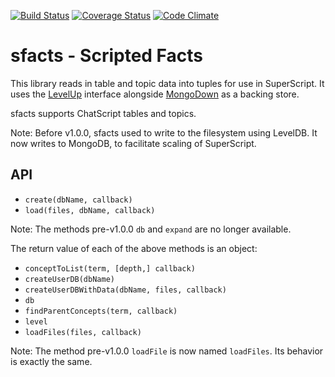 [![Build Status](https://travis-ci.org/superscriptjs/sfacts.svg?branch=master)](https://travis-ci.org/superscriptjs/sfacts)
[![Coverage Status](https://coveralls.io/repos/github/superscriptjs/sfacts/badge.svg?branch=master)](https://coveralls.io/github/superscriptjs/sfacts?branch=master)
[![Code Climate](https://codeclimate.com/github/superscriptjs/sfacts/badges/gpa.svg)](https://codeclimate.com/github/superscriptjs/sfacts)

# sfacts - Scripted Facts

This library reads in table and topic data into tuples for use in SuperScript. It uses the [LevelUp](https://github.com/Level/levelup) interface alongside [MongoDown](https://github.com/watson/mongodown) as a backing store.

sfacts supports ChatScript tables and topics.

Note: Before v1.0.0, sfacts used to write to the filesystem using LevelDB. It now writes to MongoDB, to facilitate scaling of SuperScript.

## API

* `create(dbName, callback)`
* `load(files, dbName, callback)`

Note: The methods pre-v1.0.0 `db` and `expand` are no longer available.

The return value of each of the above methods is an object:

* `conceptToList(term, [depth,] callback)`
* `createUserDB(dbName)`
* `createUserDBWithData(dbName, files, callback)`
* `db`
* `findParentConcepts(term, callback)`
* `level`
* `loadFiles(files, callback)`

Note: The method pre-v1.0.0 `loadFile` is now named `loadFiles`. Its behavior is exactly the same.

